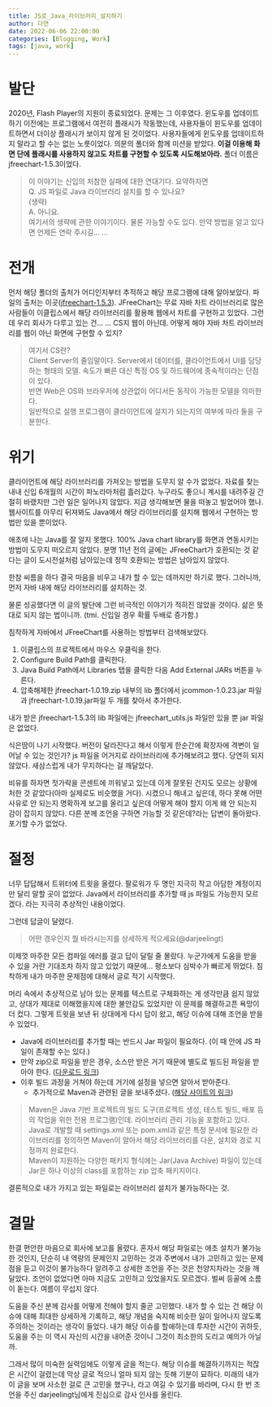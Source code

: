 ```yaml
---
title: JS로_Java_라이브러리_설치하기
author: 다연
date: 2022-06-06 22:00:00
categories: [Blogging, Work]
tags: [java, work]
---
```

# 발단
2020년, Flash Player의 지원이 종료되었다. 문제는 그 이후였다. 윈도우를 업데이트하기 이전에는 프로그램에서 여전히 플래시가 작동했는데, 사용자들이 윈도우를 업데이트하면서 더이상 플래시가 보이지 않게 된 것이었다. 사용자들에게 윈도우를 업데이트하지 말라고 할 수는 없는 노릇이었다. 
의문의 폴더와 함께 미션을 받았다. **이걸 이용해 화면 단에 플래시를 사용하지 않고도 차트를 구현할 수 있도록 시도해보아라.** 폴더 이름은 jfreechart-1.5.3이었다.

> 이 이야기는 신입의 처참한 실패에 대한 연대기다. 요약하자면  
> Q. JS 파일로 Java 라이브러리 설치를 할 수 있나요?  
> (생략)  
> A. 아니요.  
> 여기서의 생략에 관한 이야기이다. 물론 가능할 수도 있다. 만약 방법을 알고 있다면 언제든 연락 주시길... ... 

# 전개
먼저 해당 폴더의 출처가 어디인지부터 추적하고 해당 프로그램에 대해 알아보았다. 파일의 출처는 이곳([jfreechart-1.5.3](https://github.com/jfree/jfreechart/releases/tag/v1.5.3)). JFreeChart는 무료 자바 차트 라이브러리로 많은 사람들이 이클립스에서 해당 라이브러리를 활용해 웹에서 차트를 구현하고 있었다.
그런데 우리 회사가 다루고 있는 건... ... CS지 웹이 아닌데. 어떻게 해야 자바 차트 라이브러리를 웹이 아닌 화면에 구현할 수 있지? 
> 여기서 CS란?  
> Client Server의 줄임말이다. Server에서 데이터를, 클라이언트에서 UI를 담당하는 형태의 모델. 속도가 빠른 대신 특정 OS 및 하드웨어에 종속적이라는 단점이 있다.  
> 반면 Web은 OS와 브라우저에 상관없이 어디서든 동작이 가능한 모델을 의미한다.  
> 일반적으로 실행 프로그램이 클라이언트에 설치가 되는지의 여부에 따라 둘을 구분한다.  

# 위기
클라이언트에 해당 라이브러리를 가져오는 방법을 도무지 알 수가 없었다. 자료를 찾는 내내 신입 6개월의 시간이 파노라마처럼 흘러갔다. 누구라도 좋으니 계시를 내려주길 간절히 바랬지만 그런 일은 일어나지 않았다. 지금 생각해보면 물을 떠놓고 빌었어야 했나. 웹사이트를 아무리 뒤져봐도 Java에서 해당 라이브러리를 설치해 웹에서 구현하는 방법만 있을 뿐이었다.

애초에 나는 Java를 잘 알지 못했다. 100% Java chart library를 화면과 연동시키는 방법이 도무지 떠오르지 않았다. 분명 11년 전의 글에는 JFreeChart가 호환되는 것 같다는 글이 도시전설처럼 남아있는데 정작 호환되는 방법은 남아있지 않았다.

한참 씨름을 하다 결국 마음을 비우고 내가 할 수 있는 데까지만 하기로 했다. 그러니까, 먼저 자바 내에 해당 라이브러리를 설치하는 것.

물론 성공했다면 이 글의 발단에 그런 비극적인 이야기가 적히진 않았을 것이다. 삶은 뜻대로 되지 않는 법이니까. (tmi. 신입일 경우 확률 두배로 증가함.)

침착하게 자바에서 JFreeChart를 사용하는 방법부터 검색해보았다. 
1. 이클립스의 프로젝트에서 마우스 우클릭을 한다.
2. Configure Build Path를 클릭한다.
3. Java Build Path에서 Libraries 탭을 클릭한 다음 Add External JARs 버튼을 누른다.
4. 압축해제한 jfreechart-1.0.19.zip 내부의 lib 폴더에서 jcommon-1.0.23.jar 파일과 jfreechart-1.0.19.jar파일 두 개를 찾아서 추가한다. 

내가 받은 jfreechart-1.5.3의 lib 파일에는 jfreechart_utils.js 파일만 있을 뿐 jar 파일은 없었다.

식은땀이 나기 시작했다. 버전이 달라진다고 해서 이렇게 한순간에 확장자에 격변이 일어날 수 있는 것인가? js 파일을 어거지로 라이브러리에 추가해보려고 했다. 당연히 되지 않았다. 새삼스럽게 내가 무지하다는 걸 깨달았다. 

비유를 하자면 젓가락을 콘센트에 끼워넣고 있는데 이게 잘못된 건지도 모르는 상황에 처한 것 같았다(아마 실제로도 비슷했을 거다). 시켰으니 해내고 싶은데, 하다 못해 어떤 사유로 안 되는지 명확하게 보고를 올리고 싶은데 어떻게 해야 할지 이게 왜 안 되는지 감이 잡히지 않았다. 다른 분께 조언을 구하면 가능할 것 같은데?라는 답변이 돌아왔다. 포기할 수가 없었다. 

# 절정
너무 답답해서 트위터에 트윗을 올렸다. 팔로워가 두 명인 지극히 작고 아담한 계정이지만 달리 말할 곳이 없었다. Java에서 라이브러리를 추가할 때 js 파일도 가능한지 모르겠다. 라는 지극히 추상적인 내용이었다.

그런데 답글이 달렸다. 
> 어떤 경우인지 뭘 바라시는지를 상세하게 적으세요(@darjeelingt)

이제껏 마주한 모든 컴파일 에러를 걸고 답이 달릴 줄 몰랐다. 누군가에게 도움을 받을 수 있을 거란 기대조차 하지 않고 있었기 때문에... 평소보다 심박수가 빠르게 뛰었다. 침착하게 내가 마주한 문제점에 대해서 글로 적기 시작했다. 

머리 속에서 추상적으로 남아 있는 문제를 텍스트로 구체화하는 게 생각만큼 쉽지 않았고, 상대가 제대로 이해했을지에 대한 불안감도 있었지만 이 문제를 해결하고픈 욕망이 더 컸다. 그렇게 트윗을 보낸 뒤 상대에게 다시 답이 왔고, 해당 이슈에 대해 조언을 받을 수 있었다. 

* Java에 라이브러리를 추가할 때는 반드시 Jar 파일이 필요하다. (이 때 안에 JS 파일이 존재할 수는 있다.)
* 만약 zip으로 파일을 받은 경우, 소스만 받은 거기 때문에 별도로 빌드된 파일을 받아야 한다. ([다운로드 링크](https://repo1.maven.org/maven2/org/jfree/jfreechart/1.5.3/))
* 이후 빌드 과정을 거쳐야 하는데 거기에 설정을 넣으면 알아서 받아준다.
	* 추가적으로 Maven과 관련된 글을 보내주셨다. ([해당 사이트의 링크](https://kogle.tistory.com/m/223))

> Maven은 Java 기반 프로젝트의 빌드 도구(프로젝트 생성, 테스트 빌드, 배포 등의 작업을 위한 전용 프로그램)인데. 라이브러리 관리 기능을 포함하고 있다.  
> Java로 개발할 때 settings.xml 또는 pom.xml과 같은 특정 문서에 필요한 라이브러리를 정의하면 Maven이 알아서 해당 라이브러리를 다운, 설치와 경로 지정까지 완료한다.  
> Maven이 지원하는 다양한 패키지 형식에는 Jar(Java Archive) 파일이 있는데 Jar은 하나 이상의 class를 포함하는 zip 압축 패키지이다.

결론적으로 내가 가지고 있는 파일로는 라이브러리 설치가 불가능하다는 것. 

# 결말 
한결 편안한 마음으로 회사에 보고를 올렸다. 혼자서 해당 파일로는 애초 설치가 불가능한 것인지, 단순히 내 역량의 문제인지 고민하는 것과 주변에서 내가 고민하고 있는 문제점을 듣고 이것이 불가능하다 알려주고 상세한 조언을 주는 것은 천양지차라는 것을 깨달았다. 조언이 없었다면 아마 지금도 고민하고 있었을지도 모르겠다. 벌써 등골에 소름이 돋는다. 여름이 무섭지 않다. 

도움을 주신 분께 감사를 어떻게 전해야 할지 줄곧 고민했다. 내가 할 수 있는 건 해당 이슈에 대해 최대한 상세하게 기록하고, 해당 개념을 숙지해 비슷한 일이 일어나지 않도록 주의하는 것이라는 생각이 들었다. 내가 해당 이슈를 할애하는데 투자한 시간이 귀하듯, 도움을 주는 이 역시 자신의 시간을 내어준 것이니 그것이 최소한의 도리고 예의가 아닐까. 

그래서 많이 미숙한 실력임에도 이렇게 글을 적는다. 해당 이슈를 해결하기까지는 적잖은 시간이 걸렸는데 막상 글로 적으니 얼마 되지 않는 듯해 기분이 묘하다. 미래의 내가 이 글을 보며 사소한 걸로 큰 고민을 했구나, 라고 여길 수 있기를 바라며, 다시 한 번 조언을 주신 darjeelingt님에게 진심으로 감사 인사를 올린다. 
